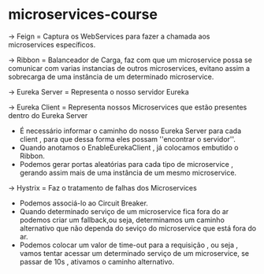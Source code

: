 # microservices-course

-> Feign = Captura os WebServices para fazer a chamada aos microservices específicos.

-> Ribbon = Balanceador de Carga, faz com que um microservice possa se comunicar com varias instancias de outros microservices,
evitano assim a sobrecarga de uma instância de um determinado microservice.

-> Eureka Server = Representa o nosso servidor Eureka

-> Eureka Client = Representa nossos Microservices que estão presentes dentro do Eureka Server

- É necessário informar o caminho do nosso Eureka Server para cada client , para que dessa forma eles possam ''encontrar o servidor''.
- Quando anotamos o EnableEurekaClient , já colocamos embutido o Ribbon.
- Podemos gerar portas aleatórias para cada tipo de microservice , gerando assim mais de uma instância de um mesmo microservice.

-> Hystrix = Faz o tratamento de falhas dos Microservices
- Podemos associá-lo ao Circuit Breaker.
- Quando determinado serviço de um microservice fica fora do ar podemos criar um fallback,ou seja,
 determinamos um  caminho alternativo que não dependa do seviço do microservice que está fora do ar.
- Podemos colocar um valor de time-out para a requisição , ou seja , vamos tentar acessar um determinado serviço
de um microservice, se passar de 10s , ativamos o caminho alternativo. 
